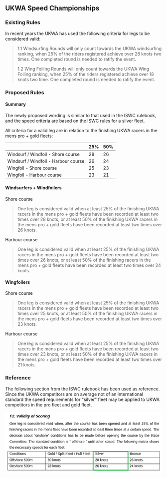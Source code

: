 ## UKWA Speed Championships

### Existing Rules

In recent years the UKWA has used the following criteria for legs to be considered valid:

> 1.1 Windsurfing Rounds will only count towards the UKWA windsurfing ranking, when 25% of the riders registered achieve over 28 knots two times. One completed round is needed to ratify the event.
>
> 1.2 Wing Foiling Rounds will only count towards the UKWA Wing Foiling ranking, when 25% of the riders registered achieve over 18 knots two time. One completed round is needed to ratify the event.



### Proposed Rules

#### Summary

The newly proposed wording is similar to that used in the ISWC rulebook, and the speed criteria are based on the ISWC rules for a silver fleet.

All criteria for a valid leg are in relation to the finishing UKWA racers in the mens pro + gold fleets:

|                                      | 25%  | 50%  |
| ------------------------------------ | ---- | ---- |
| Windsurf / Windfoil - Shore course   | 28   | 26   |
| Windsurf / Windfoil - Harbour course | 26   | 24   |
| Wingfoil - Shore course              | 25   | 23   |
| Wingfoil  - Harbour course           | 23   | 21   |




#### Windsurfers + Windfoilers

Shore course

> One leg is considered valid when at least 25% of the finishing UKWA racers in the mens pro + gold fleets have been recorded at least two times over 28 knots, or at least 50% of the finishing UKWA racers in the mens pro + gold fleets have been recorded at least two times over 26 knots.

Harbour course

> One leg is considered valid when at least 25% of the finishing UKWA racers in the mens pro + gold fleets have been recorded at least two times over 26 knots, or at least 50% of the finishing racers in the mens pro + gold fleets have been recorded at least two times over 24 knots.



#### Wingfoilers

Shore course

> One leg is considered valid when at least 25% of the finishing UKWA racers in the mens pro + gold fleets have been recorded at least two times over 25 knots, or at least 50% of the finishing UKWA racers in the mens pro + gold fleets have been recorded at least two times over 23 knots.

Harbour course

> One leg is considered valid when at least 25% of the finishing UKWA racers in the mens pro + gold fleets have been recorded at least two times over 23 knots, or at least 50% of the finishing UKWA racers in the mens pro + gold fleets have been recorded at least two times over 21 knots.



### Reference

The following section from the ISWC rulebook has been used as reference. Since the UKWA competitors are on average not of an international standard the speed requirements for "silver" fleet may be applied to UKWA competitors in the pro fleet and gold fleet.

![ISWC](iswc.png)
